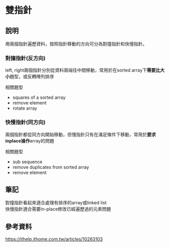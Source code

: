# 雙指針

## 說明
用兩個指針遍歷資料，按照指針移動的方向可分為對撞指針和快慢指針。

### 對撞指針(反方向)
left, right兩個指針分別從資料兩端往中間移動，常用於在sorted array下**需要比大小**題型，或反轉陣列排序

相關題型
- squares of a sorted array
- remove element
- rotate array

### 快慢指針(同方向)
兩個指針都從同方向開始移動，但慢指針只有在滿足條件下移動，常用於**要求inplace操作**array的問題

相關題型
- sub sequence
- remove duplicates from sorted array
- remove element

## 筆記
對撞指針看起來適合處理有排序的array或linked list\
快慢指針適合需要in-place修改已經遍歷過的元素問題

## 參考資料
https://ithelp.ithome.com.tw/articles/10263103

